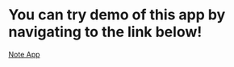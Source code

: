 # You can try demo of this app by navigating to the link below!

[Note App](https://note.aminrezaeizadeh.ir/)
